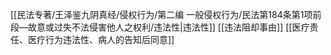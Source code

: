 [[民法专著/王泽鉴九阴真经/侵权行为/第二编 一般侵权行为/民法第184条第1项前段—故意或过失不法侵害他人之权利/违法性|违法性]]
[[违法阻却事由]]
[[医疗责任、医疗行为违法性、病人的告知后同意]]
